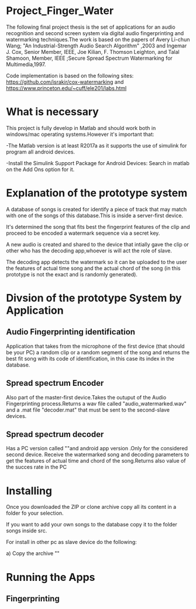 # Project_Finger_Water
The following final project thesis is the set of applications for an audio recognition and second screen system via digital audio fingerprinting and watermarking techniques.The work is based on the papers of  Avery Li-chun Wang; "An Industrial-Strength Audio Search Algorithm" ,2003 and Ingemar J. Cox, Senior Member, IEEE, Joe Kilian, F. Thomson Leighton, and Talal Shamoon, Member, IEEE ;Secure Spread Spectrum Watermarking for Multimedia,1997.

Code implementation is based on the following sites: https://github.com/israkir/cox-watermarking and https://www.princeton.edu/~cuff/ele201/labs.html

# What is necessary
This project is fully develop in Matlab and should work both in windows/mac operating systems.However it's important that:

-The Matlab version is at least R2017a as it supports the use of simulink for program all android devices.

-Install the Simulink Support Package for Android Devices: Search in matlab on the Add Ons option for it.
# Explanation of the prototype system 

A database of songs is created for identify a piece of track that may match with one of the songs of this database.This is inside  a server-first device.

It's determined the song that fits best the fingerprint features of the clip and proceed to be encoded a watermark sequence via a secret key.

A new audio is created and shared to the device that intially gave the clip or other who has the decoding app,whoever is will act the role of slave.

The decoding app detects the watermark so it can be uploaded to the user the features of actual time song and the actual chord of the song (in this prototype is not the exact and is randomly generated).

# Divsion of the prototype System by Application

## Audio Fingerprinting identification
Application that takes from the microphone of the first device (that should be your PC) a random clip or a random segment of the song and returns the best fit song with its code of identification, in this case its index in the database.
## Spread spectrum Encoder
Also part of the master-first device.Takes the outuput of the Audio Fingerprinting process.Returns a wav file called "audio_watermarked.wav" and a .mat file "decoder.mat" that must be sent to the second-slave devices. 
## Spread spectrum decoder
Has a PC version called ""and android app version .Only for the considered second device. Receive the watermarked song and decoding parameters to get the features of actual time and chord of the song.Returns also value of the succes rate in the PC

# Installing
Once you downloaded the ZIP or clone archive copy all its content in a folder fo your selection.

If you want to add your own songs to the database copy it to the folder songs inside src.

For install in other pc as slave device do the following:

a) Copy the archive ""

# Running the Apps
## Fingerprinting

